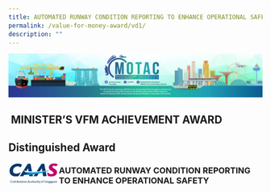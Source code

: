 ```yaml
---
title: AUTOMATED RUNWAY CONDITION REPORTING TO ENHANCE OPERATIONAL SAFETY
permalink: /value-for-money-award/vd1/
description: ""
---
```

![](/images/hero.png)
##  MINISTER’S VFM ACHIEVEMENT AWARD
## Distinguished Award
<img src="/images/Logos/CAAS.png" align="left" width="100px"/>

### AUTOMATED RUNWAY CONDITION REPORTING TO ENHANCE OPERATIONAL SAFETY
### 
